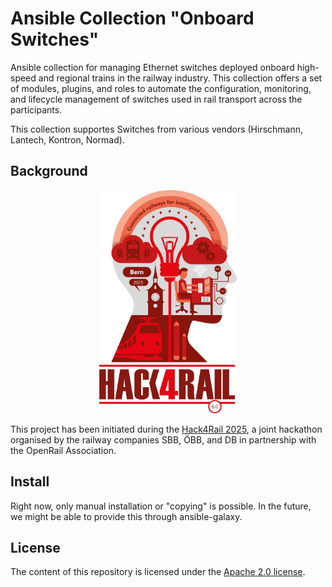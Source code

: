 # Ansible Collection "Onboard Switches"

Ansible collection for managing Ethernet switches deployed onboard high-speed and regional trains in the railway industry. This collection offers a set of modules, plugins, and roles to automate the configuration, monitoring, and lifecycle management of switches used in rail transport across the participants.

This collection supportes Switches from various vendors (Hirschmann, Lantech, Kontron, Normad).

## Background

<p align="center">
  <img alt="Hack4Rail Logo" src="img/hack4rail-logo.jpg" width="220"/>
</p>

This project has been initiated during the [Hack4Rail 2025](https://hack4rail.event.sbb.ch/en/), a joint hackathon organised by the railway companies SBB, ÖBB, and DB in partnership with the OpenRail Association.

## Install

Right now, only manual installation or "copying" is possible. In the future, we might be able to provide this through ansible-galaxy.

## License

The content of this repository is licensed under the [Apache 2.0 license](LICENSE).
